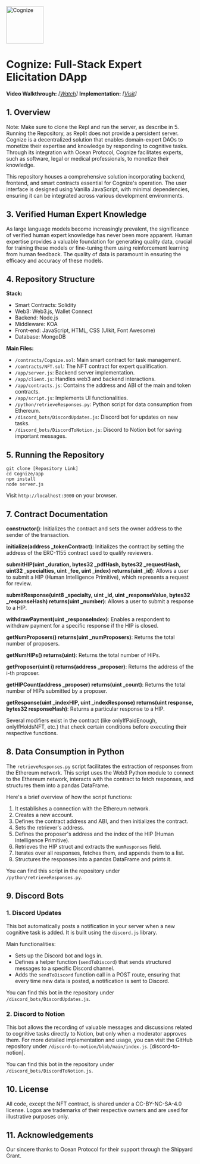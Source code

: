 <img src="https://cognize.ndehouche.repl.co/logo.png" alt="Cognize" style="width:100px;"/>

# Cognize: Full-Stack Expert Elicitation DApp

**Video Walkthrough:** _[[Watch](https://www.youtube.com/watch?v=MkgwUqmRVUQ)]_
**Implementation:** _[[Visit]([https://cognize.repl.co](https://cognize.ndehouche.repl.co/))]_
## 1. Overview
Note: Make sure to clone the Repl and run the server, as describe in 5. Running the Repository, as Replit does not provide a persistent server.
Cognize is a decentralized solution that enables domain-expert DAOs to monetize their expertise and knowledge by responding to cognitive tasks. Through its integration with Ocean Protocol, Cognize facilitates experts, such as software, legal or medical professionals, to monetize their knowledge.

This repository houses a comprehensive solution incorporating backend, frontend, and smart contracts essential for Cognize's operation. The user interface is designed using Vanilla JavaScript, with minimal dependencies, ensuring it can be integrated across various development environments.

## 3. Verified Human Expert Knowledge
As large language models become increasingly prevalent, the significance of verified human expert knowledge has never been more apparent. Human expertise provides a valuable foundation for generating quality data, crucial for training these models or fine-tuning them using reinforcement learning from human feedback. The quality of data is paramount in ensuring the efficacy and accuracy of these models.

## 4. Repository Structure
**Stack:**
- Smart Contracts: Solidity
- Web3: Web3.js, Wallet Connect
- Backend: Node.js
- Middleware: KOA
- Front-end: JavaScript, HTML, CSS (UIkit, Font Awesome)
- Database: MongoDB

**Main Files:**
- `/contracts/Cognize.sol`: Main smart contract for task management.
- `/contracts/NFT.sol`: The NFT contract for expert qualification.
- `/app/server.js`: Backend server implementation.
- `/app/client.js`: Handles web3 and backend interactions.
- `/app/contracts.js`: Contains the address and ABI of the main and token contracts.
- `/app/script.js`: Implements UI functionalities.
- `/python/retrieveResponses.py`: Python script for data consumption from Ethereum.
- `/discord_bots/DiscordUpdates.js`: Discord bot for updates on new tasks.
- `/discord_bots/DiscordToNotion.js`: Discord to Notion bot for saving important messages.


## 5. Running the Repository
```
git clone [Repository Link]
cd Cognize/app
npm install
node server.js
```
Visit `http://localhost:3000` on your browser.

## 7. Contract Documentation

**constructor()**: Initializes the contract and sets the owner address to the sender of the transaction.

**initialize(address _tokenContract)**: Initializes the contract by setting the address of the ERC-1155 contract used to qualify reviewers.

**submitHIP(uint _duration, bytes32 _pdfHash, bytes32 _requestHash, uint32 _specialties, uint _fee, uint _index) returns(uint _id)**: Allows a user to submit a HIP (Human Intelligence Primitive), which represents a request for review.

**submitResponse(uint8 _specialty, uint _id, uint _responseValue, bytes32 _responseHash) returns(uint _number)**: Allows a user to submit a response to a HIP.

**withdrawPayment(uint _responseIndex)**: Enables a respondent to withdraw payment for a specific response if the HIP is closed.

**getNumProposers() returns(uint _numProposers)**: Returns the total number of proposers.

**getNumHIPs() returns(uint)**: Returns the total number of HIPs.

**getProposer(uint i) returns(address _proposer)**: Returns the address of the i-th proposer.

**getHIPCount(address _proposer) returns(uint _count)**: Returns the total number of HIPs submitted by a proposer.

**getResponse(uint _indexHIP, uint _indexResponse) returns(uint response, bytes32 responseHash)**: Returns a particular response to a HIP.

Several modifiers exist in the contract (like onlyIfPaidEnough, onlyIfHoldsNFT, etc.) that check certain conditions before executing their respective functions.




## 8. Data Consumption in Python

The `retrieveResponses.py` script facilitates the extraction of responses from the Ethereum network. This script uses the Web3 Python module to connect to the Ethereum network, interacts with the contract to fetch responses, and structures them into a pandas DataFrame.

Here's a brief overview of how the script functions:
1. It establishes a connection with the Ethereum network.
2. Creates a new account.
3. Defines the contract address and ABI, and then initializes the contract.
4. Sets the retriever's address.
5. Defines the proposer's address and the index of the HIP (Human Intelligence Primitive).
6. Retrieves the HIP struct and extracts the `numResponses` field.
7. Iterates over all responses, fetches them, and appends them to a list.
8. Structures the responses into a pandas DataFrame and prints it.

You can find this script in the repository under `/python/retrieveResponses.py`.

## 9. Discord Bots

### 1. Discord Updates

This bot automatically posts a notification in your server when a new cognitive task is added. It is built using the `discord.js` library.

Main functionalities:
- Sets up the Discord bot and logs in.
- Defines a helper function (`sendToDiscord`) that sends structured messages to a specific Discord channel.
- Adds the `sendToDiscord` function call in a POST route, ensuring that every time new data is posted, a notification is sent to Discord.

You can find this bot in the repository under `/discord_bots/DiscordUpdates.js`.

### 2. Discord to Notion

This bot allows the recording of valuable messages and discussions related to cognitive tasks directly to Notion, but only when a moderator approves them. For more detailed implementation and usage, you can visit the GitHub repository under `/discord-to-notion/blob/main/index.js`. [discord-to-notion].

You can find this bot in the repository under `/discord_bots/DiscordToNotion.js`.

## 10. License
All code, except the NFT contract, is shared under a CC-BY-NC-SA-4.0 license. Logos are trademarks of their respective owners and are used for illustrative purposes only.

## 11. Acknowledgements
Our sincere thanks to Ocean Protocol for their support through the Shipyard Grant.

